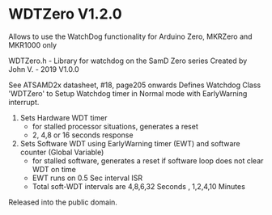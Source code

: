 # WDTZero V1.2.0
Allows to use the WatchDog functionality for Arduino Zero, MKRZero and MKR1000 only


 WDTZero.h - Library for watchdog on the SamD Zero series
 Created by John V. - 2019 V1.0.0
 
See ATSAMD2x datasheet, #18, page205 onwards
Defines Watchdog Class 'WDTZero' to Setup Watchdog timer in Normal mode with EarlyWarning interrupt.
  1. Sets Hardware WDT timer
     - for stalled processor situations, generates a reset 
     - 2, 4,8 or 16 seconds response
  2. Sets Software WDT using EarlyWarning timer (EWT) and software counter (Global Variable)
     - for stalled software, generates a reset if software loop does not clear WDT on time
     - EWT runs on 0.5 Sec interval ISR
     - Total soft-WDT intervals are 4,8,6,32 Seconds , 1,2,4,10 Minutes
 
Released into the public domain.

